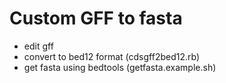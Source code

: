 Custom GFF to fasta
====

- edit gff
- convert to bed12 format   (cdsgff2bed12.rb)
- get fasta using bedtools  (getfasta.example.sh)

